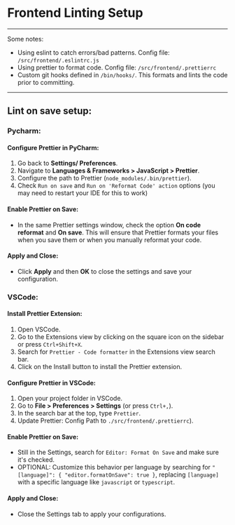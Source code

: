 # Frontend Linting Setup

---
Some notes:
- Using eslint to catch errors/bad patterns. Config file: `/src/frontend/.eslintrc.js`
- Using prettier to format code. Config file: `/src/frontend/.prettierrc`
- Custom git hooks defined in `/bin/hooks/`. This formats and lints the code prior to committing.

---
## Lint on save setup:

### Pycharm:

#### Configure Prettier in PyCharm:

1. Go back to **Settings/ Preferences**.
2. Navigate to **Languages & Frameworks > JavaScript > Prettier**.
3. Configure the path to Prettier (`node_modules/.bin/prettier`).
4. Check `Run on save` and `Run on 'Reformat Code' action` options (you may need to restart your IDE for this to work)

#### Enable Prettier on Save:

- In the same Prettier settings window, check the option **On code reformat** and **On save**. This will ensure that Prettier formats your files when you save them or when you manually reformat your code.

#### Apply and Close:

- Click **Apply** and then **OK** to close the settings and save your configuration.


### VSCode:

#### Install Prettier Extension:

1. Open VSCode.
2. Go to the Extensions view by clicking on the square icon on the sidebar or press `Ctrl+Shift+X`.
3. Search for `Prettier - Code formatter` in the Extensions view search bar.
4. Click on the Install button to install the Prettier extension.

#### Configure Prettier in VSCode:

1. Open your project folder in VSCode.
2. Go to **File > Preferences > Settings** (or press `Ctrl+,`).
3. In the search bar at the top, type `Prettier`.
4. Update Prettier: Config Path to `./src/frontend/.prettierrc`).

#### Enable Prettier on Save:

- Still in the Settings, search for `Editor: Format On Save` and make sure it's checked.
- OPTIONAL: Customize this behavior per language by searching for `"[language]": { "editor.formatOnSave": true }`, replacing `[language]` with a specific language like `javascript` or `typescript`.

#### Apply and Close:

- Close the Settings tab to apply your configurations.


